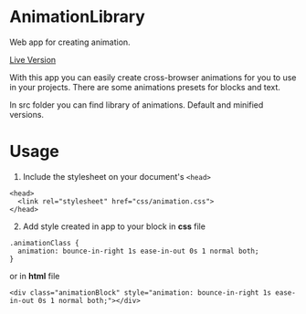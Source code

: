 # AnimationLibrary
Web app for creating animation.

<a href="https://eugeneyakovlev.github.io/AnimationLibrary/" target="_blank">Live Version</a>

With this app you can easily create cross-browser animations for you to use in your projects.
There are some animations presets for blocks and text.

In src folder you can find library of animations. Default and minified versions.

# Usage
1. Include the stylesheet on your document's `<head>`

```
<head>
  <link rel="stylesheet" href="css/animation.css">
</head>
```

2. Add style created in app to your block in **css** file

```
.animationClass {
  animation: bounce-in-right 1s ease-in-out 0s 1 normal both;
}
```

or in **html** file

```
<div class="animationBlock" style="animation: bounce-in-right 1s ease-in-out 0s 1 normal both;"></div>
```

